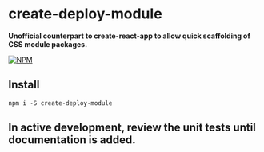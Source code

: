 # create-deploy-module

**Unofficial counterpart to create-react-app to allow quick scaffolding of CSS module packages.**

[![NPM](https://nodei.co/npm/create-deploy-module.png?stars=true&downloads=true)](https://nodei.co/npm/create-deploy-module/)

## Install

`npm i -S create-deploy-module`

## In active development, review the unit tests until documentation is added.
